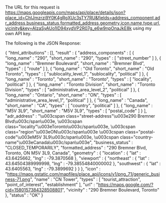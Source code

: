 The URL for this request is https://maps.googleapis.com/maps/api/place/details/json?place_id=ChIJmzrzi9Y0K4gRgXUc3sTY7RU&fields=address_component,adr_address,business_status,formatted_address,geometry,icon,name,type,url,vicinity&key=AIzaSyAUo1lD94xydVP2R07g_e6w9npOnaJkE8k using my own API key. 

The following is the JSON Response:

{
   "html_attributions" : [],
   "result" : {
      "address_components" : [
         {
            "long_name" : "290",
            "short_name" : "290",
            "types" : [ "street_number" ]
         },
         {
            "long_name" : "Bremner Boulevard",
            "short_name" : "Bremner Blvd",
            "types" : [ "route" ]
         },
         {
            "long_name" : "Old Toronto",
            "short_name" : "Old Toronto",
            "types" : [ "sublocality_level_1", "sublocality", "political" ]
         },
         {
            "long_name" : "Toronto",
            "short_name" : "Toronto",
            "types" : [ "locality", "political" ]
         },
         {
            "long_name" : "Toronto Division",
            "short_name" : "Toronto Division",
            "types" : [ "administrative_area_level_2", "political" ]
         },
         {
            "long_name" : "Ontario",
            "short_name" : "ON",
            "types" : [ "administrative_area_level_1", "political" ]
         },
         {
            "long_name" : "Canada",
            "short_name" : "CA",
            "types" : [ "country", "political" ]
         },
         {
            "long_name" : "M5V 3L9",
            "short_name" : "M5V 3L9",
            "types" : [ "postal_code" ]
         }
      ],
      "adr_address" : "\u003cspan class=\"street-address\"\u003e290 Bremner Blvd\u003c/span\u003e, \u003cspan class=\"locality\"\u003eToronto\u003c/span\u003e, \u003cspan class=\"region\"\u003eON\u003c/span\u003e \u003cspan class=\"postal-code\"\u003eM5V 3L9\u003c/span\u003e, \u003cspan class=\"country-name\"\u003eCanada\u003c/span\u003e",
      "business_status" : "CLOSED_TEMPORARILY",
      "formatted_address" : "290 Bremner Blvd, Toronto, ON M5V 3L9, Canada",
      "geometry" : {
         "location" : {
            "lat" : 43.6425662,
            "lng" : -79.3870568
         },
         "viewport" : {
            "northeast" : {
               "lat" : 43.64504389999998,
               "lng" : -79.38554840000002
            },
            "southwest" : {
               "lat" : 43.6405563,
               "lng" : -79.3899692
            }
         }
      },
      "icon" : "https://maps.gstatic.com/mapfiles/place_api/icons/v1/png_71/generic_business-71.png",
      "name" : "CN Tower",
      "types" : [ "tourist_attraction", "point_of_interest", "establishment" ],
      "url" : "https://maps.google.com/?cid=1580157384328508801",
      "vicinity" : "290 Bremner Boulevard, Toronto"
   },
   "status" : "OK"
}
